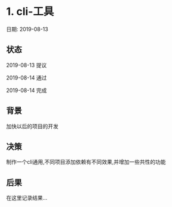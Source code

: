 # 1. cli-工具

日期: 2019-08-13

## 状态

2019-08-13 提议

2019-08-14 通过

2019-08-14 完成

## 背景

加快以后的项目的开发

## 决策

制作一个cli通用,不同项目添加依赖有不同效果,并增加一些共性的功能

## 后果

在这里记录结果...

